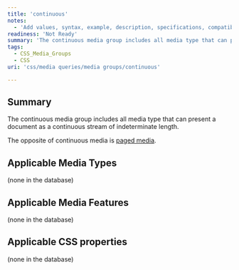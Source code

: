 ```yaml
---
title: 'continuous'
notes:
  - 'Add values, syntax, example, description, specifications, compatibility.'
readiness: 'Not Ready'
summary: 'The continuous media group includes all media type that can present a document as a continuous stream of indeterminate length.'
tags:
  - CSS_Media_Groups
  - CSS
uri: 'css/media queries/media groups/continuous'

---
```

## Summary

The continuous media group includes all media type that can present a document as a continuous stream of indeterminate length.

The opposite of continuous media is [paged media](/css/media_queries/media_groups/paged).

## Applicable Media Types

(none in the database)

## Applicable Media Features

(none in the database)

## Applicable CSS properties

(none in the database)
